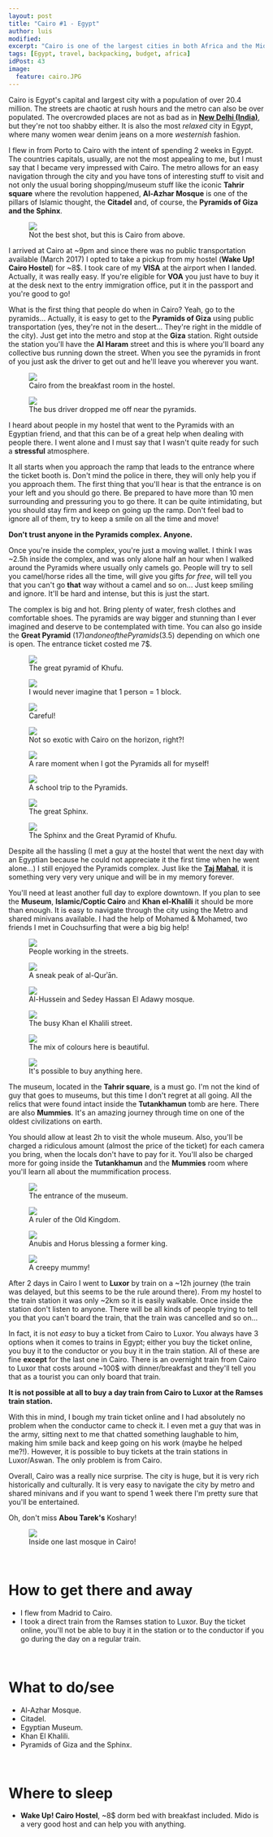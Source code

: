 ```yaml
---
layout: post
title: "Cairo #1 - Egypt"
author: luis
modified:
excerpt: "Cairo is one of the largest cities in both Africa and the Middle East and it is home to the only remaining Wonder of the Ancient World, the Great Pyramid of Giza."
tags: [Egypt, travel, backpacking, budget, africa]
idPost: 43
image:
  feature: cairo.JPG
---
```


Cairo is Egypt's capital and largest city with a population of over 20.4 million. The streets are chaotic at rush hours and the metro can also be over populated. The overcrowded places are not as bad as in <b><a href="{{site.url}}/Delhi" target="_blank">New Delhi (India)</a></b>, but they're not too shabby either. It is also the most <i>relaxed</i> city in Egypt, where many women wear denim jeans on a more <i>westernish</i> fashion.

I flew in from Porto to Cairo with the intent of spending 2 weeks in Egypt. The countries capitals, usually, are not the most appealing to me, but I must say that I became very impressed with Cairo. The metro allows for an easy navigation through the city and you have tons of interesting stuff to visit and not only the usual boring shopping/museum stuff like the iconic <b>Tahrir square</b> where the revolution happened, <b>Al-Azhar Mosque</b> is one of the pillars of Islamic thought, the <b>Citadel</b> and, of course, the <b>Pyramids of Giza and the Sphinx</b>.

<figure>
	<a href="../images/egypt/cairo/cairo1.JPG"><img src="../images/egypt/cairo/cairo1.JPG"></a>
	<figcaption>Not the best shot, but this is Cairo from above.</figcaption>
</figure>

I arrived at Cairo at ~9pm and since there was no public transportation available (March 2017) I opted to take a pickup from my hostel (<b>Wake Up! Cairo Hostel</b>) for ~8$. I took care of my <b>VISA</b> at the airport when I landed. Actually, it was really easy. If you're eligible for <b>VOA</b> you just have to buy it at the desk next to the entry immigration office, put it in the passport and you're good to go!

What is the first thing that people do when in Cairo? Yeah, go to the pyramids... Actually, it is easy to get to the <b>Pyramids of Giza</b> using public transportation (yes, they're not in the desert... They're right in the middle of the city). Just get into the metro and stop at the <b>Giza</b> station. Right outside the station you'll have the <b>Al Haram</b> street and this is where you'll board any collective bus running down the street. When you see the pyramids in front of you just ask the driver to get out and he'll leave you wherever you want.

<figure>
	<a href="../images/egypt/cairo/cairo2.JPG"><img src="../images/egypt/cairo/cairo2.JPG"></a>
	<figcaption>Cairo from the breakfast room in the hostel.</figcaption>
</figure>

<figure>
	<a href="../images/egypt/cairo/cairo3.JPG"><img src="../images/egypt/cairo/cairo3.JPG"></a>
	<figcaption>The bus driver dropped me off near the pyramids.</figcaption>
</figure>

I heard about people in my hostel that went to the Pyramids with an Egyptian friend, and that this can be of a great help when dealing with people there. I went alone and I must say that I wasn't quite ready for such a <b>stressful</b> atmosphere.

It all starts when you approach the ramp that leads to the entrance where the ticket booth is. Don't mind the police in there, they will only help you if you approach them. The first thing that you'll hear is that the entrance is on your left and you should go there. Be prepared to have more than 10 men surrounding and pressuring you to go there. It can be quite intimidating, but you should stay firm and keep on going up the ramp. Don't feel bad to ignore all of them, try to keep a smile on all the time and move!

<b><highlight><middle>Don't trust anyone in the Pyramids complex. Anyone.</middle></highlight></b>

Once you're inside the complex, you're just a moving wallet. I think I was ~2.5h inside the complex, and was only alone half an hour when I walked around the Pyramids where usually only camels go. People will try to sell you camel/horse rides all the time, will give you gifts <i>for free</i>, will tell you that you can't go <b>that</b> way without a camel and so on... Just keep smiling and ignore. It'll be hard and intense, but this is just the start.

The complex is big and hot. Bring plenty of water, fresh clothes and comfortable shoes. The pyramids are way bigger and stunning than I ever imagined and deserve to be contemplated with time. You can also go inside the <b>Great Pyramid</b> (17$) and one of the Pyramids (3.5$) depending on which one is open. The entrance ticket costed me 7$.

<figure>
	<a href="../images/egypt/cairo/cairo4.JPG"><img src="../images/egypt/cairo/cairo4.JPG"></a>
	<figcaption>The great pyramid of Khufu.</figcaption>
</figure>

<figure>
	<a href="../images/egypt/cairo/cairo5.JPG"><img src="../images/egypt/cairo/cairo5.JPG"></a>
	<figcaption>I would never imagine that 1 person = 1 block.</figcaption>
</figure>

<figure>
	<a href="../images/egypt/cairo/cairo6.JPG"><img src="../images/egypt/cairo/cairo6.JPG"></a>
	<figcaption>Careful!</figcaption>
</figure>

<figure>
	<a href="../images/egypt/cairo/cairo7.JPG"><img src="../images/egypt/cairo/cairo7.JPG"></a>
	<figcaption>Not so exotic with Cairo on the horizon, right?!</figcaption>
</figure>

<figure>
	<a href="../images/egypt/cairo/cairo8.JPG"><img src="../images/egypt/cairo/cairo8.JPG"></a>
	<figcaption>A rare moment when I got the Pyramids all for myself!</figcaption>
</figure>

<figure>
	<a href="../images/egypt/cairo/cairo9.JPG"><img src="../images/egypt/cairo/cairo9.JPG"></a>
	<figcaption>A school trip to the Pyramids.</figcaption>
</figure>

<figure>
	<a href="../images/egypt/cairo/cairo10.JPG"><img src="../images/egypt/cairo/cairo10.JPG"></a>
	<figcaption>The great Sphinx.</figcaption>
</figure>

<figure>
	<a href="../images/egypt/cairo/cairo11.JPG"><img src="../images/egypt/cairo/cairo11.JPG"></a>
	<figcaption>The Sphinx and the Great Pyramid of Khufu.</figcaption>
</figure>

Despite all the hassling (I met a guy at the hostel that went the next day with an Egyptian because he could not appreciate it the first time when he went alone...) I still enjoyed the Pyramids complex. Just like the <b><a href="{{site.url}}/Agra" target="_blank">Taj Mahal</a></b>, it is something very very very unique and will be in my memory forever.

You'll need at least another full day to explore downtown. If you plan to see the <b>Museum</b>, <b>Islamic/Coptic Cairo</b> and <b>Khan el-Khalili</b> it should be more than enough. It is easy to navigate through the city using the Metro and shared minivans available. I had the help of Mohamed & Mohamed, two friends I met in Couchsurfing that were a big big help!

<figure>
	<a href="../images/egypt/cairo/cairo12.JPG"><img src="../images/egypt/cairo/cairo12.JPG"></a>
	<figcaption>People working in the streets.</figcaption>
</figure>

<figure>
	<a href="../images/egypt/cairo/cairo13.JPG"><img src="../images/egypt/cairo/cairo13.JPG"></a>
	<figcaption>A sneak peak of al-Qurʾān.</figcaption>
</figure>

<figure>
	<a href="../images/egypt/cairo/cairo14.JPG"><img src="../images/egypt/cairo/cairo14.JPG"></a>
	<figcaption>Al-Hussein and Sedey Hassan El Adawy mosque.</figcaption>
</figure>

<figure>
	<a href="../images/egypt/cairo/cairo15.JPG"><img src="../images/egypt/cairo/cairo15.JPG"></a>
	<figcaption>The busy Khan el Khalili street.</figcaption>
</figure>

<figure>
	<a href="../images/egypt/cairo/cairo16.JPG"><img src="../images/egypt/cairo/cairo16.JPG"></a>
	<figcaption>The mix of colours here is beautiful.</figcaption>
</figure>

<figure>
	<a href="../images/egypt/cairo/cairo17.JPG"><img src="../images/egypt/cairo/cairo17.JPG"></a>
	<figcaption>It's possible to buy anything here.</figcaption>
</figure>

The museum, located in the <b>Tahrir square</b>, is a must go. I'm not the kind of guy that goes to museums, but this time I don't regret at all going. All the relics that were found intact inside the <b>Tutankhamun</b> tomb are here. There are also <b>Mummies</b>. It's an amazing journey through time on one of the oldest civilizations on earth.

You should allow at least 2h to visit the whole museum. Also, you'll be charged a ridiculous amount (almost the price of the ticket) for each camera you bring, when the locals don't have to pay for it. You'll also be charged more for going inside the <b>Tutankhamun</b> and the <b>Mummies</b> room where you'll learn all about the mummification process.

<figure>
	<a href="../images/egypt/cairo/cairo18.JPG"><img src="../images/egypt/cairo/cairo18.JPG"></a>
	<figcaption>The entrance of the museum.</figcaption>
</figure>

<figure>
	<a href="../images/egypt/cairo/cairo19.JPG"><img src="../images/egypt/cairo/cairo19.JPG"></a>
	<figcaption>A ruler of the Old Kingdom.</figcaption>
</figure>

<figure>
	<a href="../images/egypt/cairo/cairo20.JPG"><img src="../images/egypt/cairo/cairo20.JPG"></a>
	<figcaption>Anubis and Horus blessing a former king.</figcaption>
</figure>

<figure>
	<a href="../images/egypt/cairo/cairo21.JPG"><img src="../images/egypt/cairo/cairo21.JPG"></a>
	<figcaption>A creepy mummy!</figcaption>
</figure>

After 2 days in Cairo I went to <b>Luxor</b> by train on a ~12h journey (the train was delayed, but this seems to be the rule around there). From my hostel to the train station it was only ~2km so it is easily walkable. Once inside the station don't listen to anyone. There will be all kinds of people trying to tell you that you can't board the train, that the train was cancelled and so on...

In fact, it is not <i>easy</i> to buy a ticket from Cairo to Luxor. You always have 3 options when it comes to trains in Egypt; either you buy the ticket online, you buy it to the conductor or you buy it in the train station. All of these are fine <b>except</b> for the last one in Cairo. There is an overnight train from Cairo to Luxor that costs around ~100$ with dinner/breakfast and they'll tell you that as a tourist you can only board that train.

<b><highlight><middle>It is not possible at all to buy a day train from Cairo to Luxor at the Ramses train station.</middle></highlight></b>

With this in mind, I bough my train ticket online and I had absolutely no problem when the conductor came to check it. I even met a guy that was in the army, sitting next to me that chatted something laughable to him, making him smile back and keep going on his work (maybe he helped me?!). However, it is possible to buy tickets at the train stations in Luxor/Aswan. The only problem is from Cairo.

Overall, Cairo was a really nice surprise. The city is huge, but it is very rich historically and culturally. It is very easy to navigate the city by metro and shared minivans and if you want to spend 1 week there I'm pretty sure that you'll be entertained.

Oh, don't miss <b>Abou Tarek's</b> Koshary!

<figure>
	<a href="../images/egypt/cairo/cairo22.JPG"><img src="../images/egypt/cairo/cairo22.JPG"></a>
	<figcaption>Inside one last mosque in Cairo!</figcaption>
</figure>

<br>
<h1>How to get there and away</h1>
<ul>
<li>I flew from Madrid to Cairo.</li>
<li>I took a direct train from the Ramses station to Luxor. Buy the ticket online, you'll not be able to buy it in the station or to the conductor if you go during the day on a regular train.</li>
</ul>

<br>
<h1>What to do/see</h1>
<ul>
<li>Al-Azhar Mosque.</li>
<li>Citadel.</li>
<li>Egyptian Museum.</li>
<li>Khan El Khalili.</li>
<li>Pyramids of Giza and the Sphinx.</li>
</ul>

<br>
<h1>Where to sleep</h1>
<ul>
<li><b>Wake Up! Cairo Hostel</b>, ~8$ dorm bed with breakfast included. Mido is a very good host and can help you with anything.</li>
</ul>